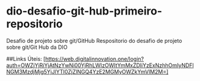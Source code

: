 # dio-desafio-git-hub-primeiro-repositorio
Desafio de projeto sobre git/GitHub
Respositorio  do desafio de projeto sobre git/Git Hub da DIO


##Links Úteis: 
[https://web.digitalinnovation.one/login?auth=OWZjYjRiYjAtNzYwNi00YjRhLWIzOWItYmMxZDliYzExNzhhOmIyNDFlNGM3MzdjMjg5YjJlYTI0ZjZlNGQ4YzE2MGMyOWZkYmVlM2M=]
